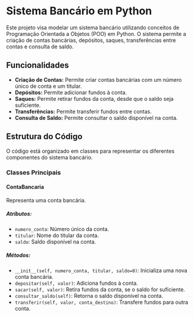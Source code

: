 # Sistema Bancário em Python

Este projeto visa modelar um sistema bancário utilizando conceitos de Programação Orientada a Objetos (POO) em Python. O sistema permite a criação de contas bancárias, depósitos, saques, transferências entre contas e consulta de saldo.

## Funcionalidades

- **Criação de Contas:** Permite criar contas bancárias com um número único de conta e um titular.
- **Depósitos:** Permite adicionar fundos à conta.
- **Saques:** Permite retirar fundos da conta, desde que o saldo seja suficiente.
- **Transferências:** Permite transferir fundos entre contas.
- **Consulta de Saldo:** Permite consultar o saldo disponível na conta.

## Estrutura do Código

O código está organizado em classes para representar os diferentes componentes do sistema bancário.

### Classes Principais

#### ContaBancaria

Representa uma conta bancária.

##### Atributos:

- `numero_conta`: Número único da conta.
- `titular`: Nome do titular da conta.
- `saldo`: Saldo disponível na conta.

##### Métodos:

- `__init__(self, numero_conta, titular, saldo=0)`: Inicializa uma nova conta bancária.
- `depositar(self, valor)`: Adiciona fundos à conta.
- `sacar(self, valor)`: Retira fundos da conta, se o saldo for suficiente.
- `consultar_saldo(self)`: Retorna o saldo disponível na conta.
- `transferir(self, valor, conta_destino)`: Transfere fundos para outra conta.


